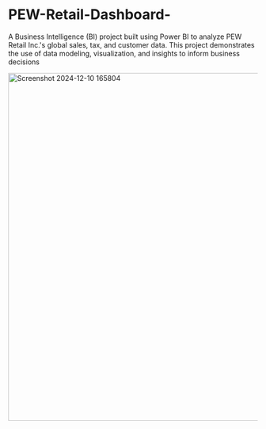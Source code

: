 # PEW-Retail-Dashboard-
A Business Intelligence (BI) project built using Power BI to analyze PEW Retail Inc.'s global sales, tax, and customer data. This project demonstrates the use of data modeling, visualization, and insights to inform business decisions

<img width="702" alt="Screenshot 2024-12-10 165804" src="https://github.com/user-attachments/assets/2961afb3-7807-46ca-a49a-fd49aaab1986">
